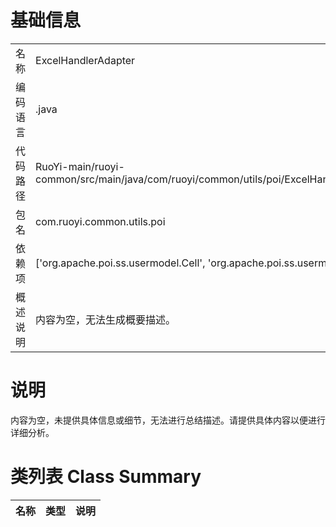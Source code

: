 # 基础信息

|      |      |
|------|------|
| 名称 | ExcelHandlerAdapter |
| 编码语言 | .java |
| 代码路径 | RuoYi-main/ruoyi-common/src/main/java/com/ruoyi/common/utils/poi/ExcelHandlerAdapter.java |
| 包名 | com.ruoyi.common.utils.poi |
| 依赖项 | ['org.apache.poi.ss.usermodel.Cell', 'org.apache.poi.ss.usermodel.Workbook'] |
| 概述说明 | 内容为空，无法生成概要描述。 |

# 说明

内容为空，未提供具体信息或细节，无法进行总结描述。请提供具体内容以便进行详细分析。

# 类列表 Class Summary

| 名称   | 类型  | 说明 |
|-------|------|-------------|




